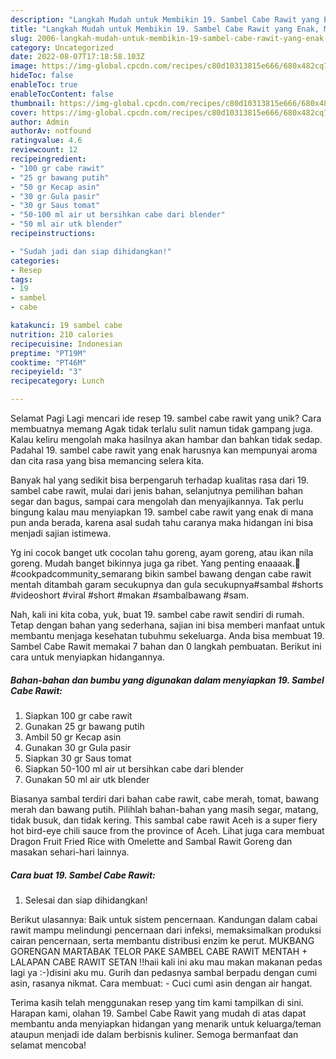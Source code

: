 ```yaml
---
description: "Langkah Mudah untuk Membikin 19. Sambel Cabe Rawit yang Enak, Mengugah Selera"
title: "Langkah Mudah untuk Membikin 19. Sambel Cabe Rawit yang Enak, Mengugah Selera"
slug: 2006-langkah-mudah-untuk-membikin-19-sambel-cabe-rawit-yang-enak-mengugah-selera
category: Uncategorized
date: 2022-08-07T17:18:58.103Z
image: https://img-global.cpcdn.com/recipes/c80d10313815e666/680x482cq70/19-sambel-cabe-rawit-foto-resep-utama.jpg
hideToc: false
enableToc: true
enableTocContent: false
thumbnail: https://img-global.cpcdn.com/recipes/c80d10313815e666/680x482cq70/19-sambel-cabe-rawit-foto-resep-utama.jpg
cover: https://img-global.cpcdn.com/recipes/c80d10313815e666/680x482cq70/19-sambel-cabe-rawit-foto-resep-utama.jpg
author: Admin
authorAv: notfound
ratingvalue: 4.6
reviewcount: 12
recipeingredient:
- "100 gr cabe rawit"
- "25 gr bawang putih"
- "50 gr Kecap asin"
- "30 gr Gula pasir"
- "30 gr Saus tomat"
- "50-100 ml air ut bersihkan cabe dari blender"
- "50 ml air utk blender"
recipeinstructions:

- "Sudah jadi dan siap dihidangkan!"
categories:
- Resep
tags:
- 19
- sambel
- cabe

katakunci: 19 sambel cabe 
nutrition: 210 calories
recipecuisine: Indonesian
preptime: "PT19M"
cooktime: "PT46M"
recipeyield: "3"
recipecategory: Lunch

---
```



Selamat Pagi Lagi mencari ide resep 19. sambel cabe rawit yang unik? Cara membuatnya memang Agak tidak terlalu sulit namun tidak gampang juga. Kalau keliru mengolah maka hasilnya akan hambar dan bahkan tidak sedap. Padahal 19. sambel cabe rawit yang enak harusnya kan mempunyai aroma dan cita rasa yang bisa memancing selera kita.


Banyak hal yang sedikit bisa berpengaruh terhadap kualitas rasa dari 19. sambel cabe rawit, mulai dari jenis bahan, selanjutnya pemilihan bahan segar dan bagus, sampai cara mengolah dan menyajikannya. Tak perlu bingung kalau mau menyiapkan 19. sambel cabe rawit yang enak di mana pun anda berada, karena asal sudah tahu caranya maka hidangan ini bisa menjadi sajian istimewa.

Yg ini cocok banget utk cocolan tahu goreng, ayam goreng, atau ikan nila goreng. Mudah banget bikinnya juga ga ribet. Yang penting enaaaak.🤤 #cookpadcommunity_semarang bikin sambel bawang dengan cabe rawit mentah ditambah garam secukupnya dan gula secukupnya#sambal #shorts #videoshort #viral #short #makan #sambalbawang #sam.


Nah, kali ini kita coba, yuk, buat 19. sambel cabe rawit sendiri di rumah. Tetap dengan bahan yang sederhana, sajian ini bisa memberi manfaat untuk membantu menjaga kesehatan tubuhmu sekeluarga. Anda bisa membuat 19. Sambel Cabe Rawit memakai 7 bahan dan 0 langkah pembuatan. Berikut ini cara untuk menyiapkan hidangannya.

<!--inarticleads1-->

##### Bahan-bahan dan bumbu yang digunakan dalam menyiapkan 19. Sambel Cabe Rawit:

1. Siapkan 100 gr cabe rawit
1. Gunakan 25 gr bawang putih
1. Ambil 50 gr Kecap asin
1. Gunakan 30 gr Gula pasir
1. Siapkan 30 gr Saus tomat
1. Siapkan 50-100 ml air ut bersihkan cabe dari blender
1. Gunakan 50 ml air utk blender


Biasanya sambal terdiri dari bahan cabe rawit, cabe merah, tomat, bawang merah dan bawang putih. Pilihlah bahan-bahan yang masih segar, matang, tidak busuk, dan tidak kering. This sambal cabe rawit Aceh is a super fiery hot bird-eye chili sauce from the province of Aceh. Lihat juga cara membuat Dragon Fruit Fried Rice with Omelette and Sambal Rawit Goreng dan masakan sehari-hari lainnya. 

<!--inarticleads2-->

##### Cara buat 19. Sambel Cabe Rawit:


1. Selesai dan siap dihidangkan!

Berikut ulasannya: Baik untuk sistem pencernaan. Kandungan dalam cabai rawit mampu melindungi pencernaan dari infeksi, memaksimalkan produksi cairan pencernaan, serta membantu distribusi enzim ke perut. MUKBANG GORENGAN MARTABAK TELOR PAKE SAMBEL CABE RAWIT MENTAH + LALAPAN CABE RAWIT SETAN !!haii kali ini aku mau makan makanan pedas lagi ya :-)disini aku mu. Gurih dan pedasnya sambal berpadu dengan cumi asin, rasanya nikmat. Cara membuat: - Cuci cumi asin dengan air hangat. 

Terima kasih telah menggunakan resep yang tim kami tampilkan di sini. Harapan kami, olahan 19. Sambel Cabe Rawit yang mudah di atas dapat membantu anda menyiapkan hidangan yang menarik untuk keluarga/teman ataupun menjadi ide dalam berbisnis kuliner. Semoga bermanfaat dan selamat mencoba!
